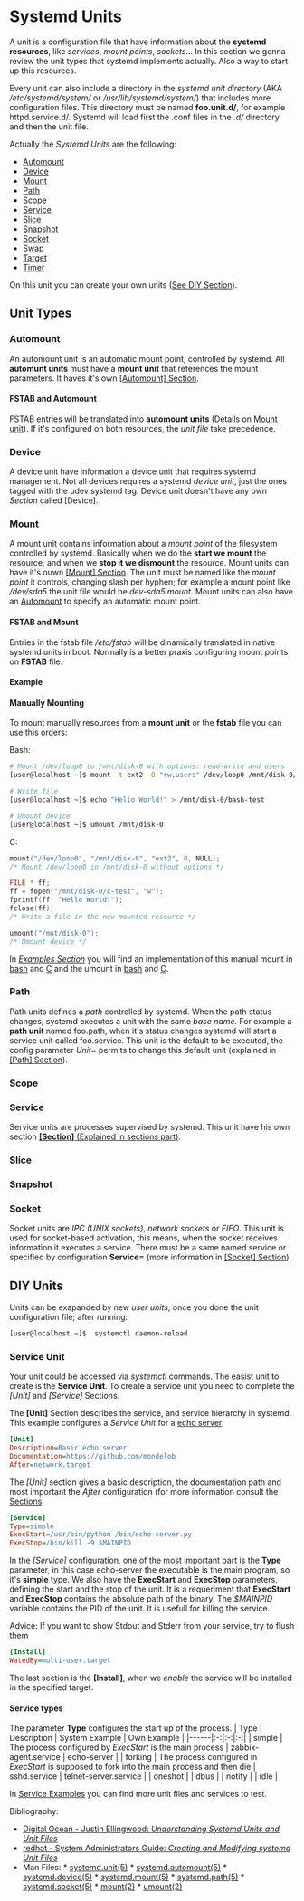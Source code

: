<!-- 

	Bruno Mondelo Giaramita                                    
	mondelob14@gmail.com                                       
	isx48185462                                                
	Escola del Treball de Barcelona 2017-05-03
	
						                     -->

# Systemd Units

A unit is a configuration file that have information about the **systemd
resources**, like *services*, *mount points*, *sockets*... In this
section we gonna review the unit types that systemd implements actually.
Also a way to start up this resources.

Every unit can also include a directory in the *systemd unit directory*
(AKA */etc/systemd/system/* or */usr/lib/systemd/system/*) that
includes more configuration files. This directory must be named
**foo.unit.d/**, for example httpd.service.d/. Systemd will load first
the .conf files in the *.d/* directory and then the unit file.

Actually the *Systemd Units* are the following:
* [Automount](#automount)
* [Device](#device)
* [Mount](#mount)
* [Path](#path)
* [Scope](#scope)
* [Service](#service)
* [Slice](#slice)
* [Snapshot](#snapshot)
* [Socket](#socket)
* [Swap](#swap)
* [Target](#target)
* [Timer](#timer)

On this unit you can create your own units ([See DIY Section](#diy-units)).

## Unit Types

### Automount
An automount unit is an automatic mount point, controlled by systemd. All
**automunt units** must have a **mount unit** that references the mount
parameters. It haves it's own [[Automount] Section](sections.md#automount).

#### FSTAB and Automount
FSTAB entries will be translated into **automount units** (Details on
[Mount unit](#mount)). If it's configured on both resources, the *unit
file* take precedence.

### Device
A device unit have information a device unit that requires systemd
management. Not all devices requires a systemd *device unit*, just the
ones tagged with the udev systemd tag. Device unit doesn't have any own
*Section* called [Device].

### Mount
A mount unit contains information about a *mount point* of the filesystem
controlled by systemd. Basically when we do the **start we mount** the resource,
and when we **stop it we dismount** the resource. Mount units can have it's
ouwn [[Mount] Section](sections.md#mount). The unit must be named like the
*mount point* it controls, changing slash per hyphen; for example a mount
point like */dev/sda5* the unit file would be *dev-sda5.mount*. Mount
units can also have an [Automount](#automount) to specify an automatic
mount point.

#### FSTAB and Mount
Entries in the fstab file */etc/fstab* will be dinamically translated in
native systemd units in boot. Normally is a better praxis configuring mount
points on **FSTAB** file.

#### Example


#### Manually Mounting
To mount manually resources from a **mount unit** or the **fstab** file
you can use this orders:

Bash:

```bash
# Mount /dev/loop0 to /mnt/disk-0 with options: read-write and users
[user@localhost ~]$ mount -t ext2 -O "rw,users" /dev/loop0 /mnt/disk-0/

# Write file
[user@localhost ~]$ echo "Hello World!" > /mnt/disk-0/bash-test

# Umount device
[user@localhost ~]$ umount /mnt/disk-0
```

C:

```c
mount("/dev/loop0", "/mnt/disk-0", "ext2", 0, NULL);
/* Mount /dev/loop0 in /mnt/disk-0 without options */

FILE * ff;
ff = fopen("/mnt/disk-0/c-test", "w");
fprintf(ff, "Hello World!");
fclose(ff);
/* Write a file in the new mounted resource */

umount("/mnt/disk-0");
/* Umount device */

```

In [*Examples Section*](Examples) you will find an implementation of
this manual mount in [bash](Examples/manually-mount.sh) and
[C](Examples/manually-mount.c) and the umount in
[bash](Examples/manually-umount.sh) and [C](Examples/manually-umount.c).

### Path
Path units defines a *path* controlled by systemd. When the path status
changes, systemd executes a unit with the same *base name*. For example
a **path unit** named foo.path, when it's status changes systemd will
start a service unit called foo.service. This unit is the default to be
executed, the config parameter *Unit=* permits to change this default
unit (explained in [[Path] Section](sections.md#path)).

### Scope

### Service
Service units are processes supervised by systemd. This unit have his own
section [**[Section]** (Explained in sections part)](sections.md#service).

### Slice

### Snapshot

### Socket
Socket units are *IPC (UNIX sockets)*, *network sockets* or *FIFO*. This unit
is used for socket-based activation, this means, when the socket receives
information it executes a service. There must be a same named service or
specified by configuration **Service=**
(more information in [[Socket] Section](sections.md#socket)).

## DIY Units

Units can be exapanded by new *user units*, once you done the unit
configuration file; after running:

```bash
[user@localhost ~]$  systemctl daemon-reload
```

### Service Unit

Your unit could be accessed via *systemctl* commands. The easist unit
to create is the **Service Unit**. To create a service unit you need to
complete the *[Unit]* and *[Service]* Sections.

The **[Unit]** Section describes the service, and service hierarchy in
systemd. This example configures a *Service Unit* for a
[echo server](Examples/Services/echo-server.py)

```INI
[Unit]
Description=Basic echo server
Documentation=https://github.com/mondelob
After=network.target
``` 

The *[Unit]* section gives a basic description, the documentation path
and most important the *After* configuration (for more information
consult the [Sections](sections.md#service)

```INI
[Service]
Type=simple
ExecStart=/usr/bin/python /bin/echo-server.py
ExecStop=/bin/kill -9 $MAINPID
```

In the *[Service]* configuration, one of the most important part is the
**Type** parameter, in this case echo-server the executable is the main
program, so it's **simple** type. We also have the **ExecStart** and
**ExecStop** parameters, defining the start and the stop of the unit.
It is a requeriment that **ExecStart** and **ExecStop** contains the
absolute path of the binary. The *$MAINPID* variable contains the PID
of the unit. It is usefull for killing the service.

Advice: If you want to show Stdout and Stderr from your service, try to
flush them

```INI
[Install]
WatedBy=multi-user.target
```

The last section is the **[Install]**, when we *enable* the service will
be installed in the specified target.

#### Service types
The parameter **Type** configures the start up of the process.
| Type | Description | System Example | Own Example |
|------|:-:|:-:|:-:|
| simple | The process configured by *ExecStart* is the main process | zabbix-agent.service | echo-server |
| forking | The process configured in *ExecStart* is supposed to fork into the main process and then die | sshd.service | telnet-server.service |
| oneshot | 
| dbus |
| notify |
| idle |

In [Service Examples](Examples/Services) you can find more unit files
and services to test.


Bibliography:
* [Digital Ocean - Justin Ellingwood: *Understanding Systemd Units and Unit Files*](https://www.digitalocean.com/community/tutorials/understanding-systemd-units-and-unit-files)
* [redhat - System Administrators Guide: *Creating and Modifying systemd Unit Files*](https://access.redhat.com/documentation/en-US/Red_Hat_Enterprise_Linux/7/html/System_Administrators_Guide/sect-Managing_Services_with_systemd-Unit_Files.html)
* Man Files:
        * [systemd.unit(5)](http://man7.org/linux/man-pages/man5/systemd.unit.5.html)
        * [systemd.automount(5)](http://man7.org/linux/man-pages/man5/systemd.automount.5.html)
        * [systemd.device(5)](http://man7.org/linux/man-pages/man5/systemd.device.5.html)
        * [systemd.mount(5)](http://man7.org/linux/man-pages/man5/systemd.mount.5.html)
        * [systemd.path(5)](http://man7.org/linux/man-pages/man5/systemd.path.5.html)
        * [systemd.socket(5)](http://man7.org/linux/man-pages/man5/systemd.socket.5.html)
        * [mount(2)](http://man7.org/linux/man-pages/man2/mount.2.html)
        * [umount(2)](http://man7.org/linux/man-pages/man2/umount.2.html)
